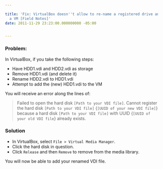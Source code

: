 ```yaml
---
 
title: 'Fix: VirtualBox doesn''t allow to re-name a registered drive and readd to
  a VM [Field Notes]'
date: 2011-11-29 23:23:00.000000000 -05:00


---
```

### Problem:

In VirtualBox, if you take the following steps:

* Have HDD1.vdi and HDD2.vdi as storage
* Remove HDD1.vdi (and delete it)
* Rename HDD2.vdi to HDD1.vdi
* Attempt to add the (new) HDD1.vdi to the VM

You will receive an error along the lines of:

> Failed to open the hard disk `[Path to your VDI file]`. Cannot register the hard disk `[Path to your VDI file]` {`[UUID of your new VDI file]`} because a hard disk `[Path to your VDI file]` with UUID {`[UUID of your old VDI file`} already exists.

### Solution

* In VirtualBox, select `File > Virtual Media Manager`.
* Click the hard disk in question.
* Click `Release` and then `Remove` to remove from the media library.

You will now be able to add your renamed VDI file.
